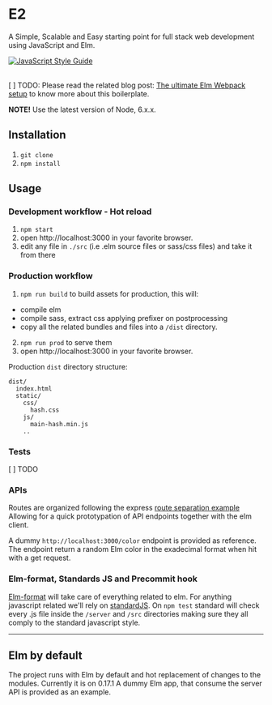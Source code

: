 # E2
A Simple, Scalable and Easy starting point for full stack web development using JavaScript and Elm.

[![JavaScript Style Guide](https://img.shields.io/badge/code%20style-standard-brightgreen.svg)](http://standardjs.com/)
<br><br>

[ ] TODO: Please read the related blog post: [The ultimate Elm Webpack setup](TODO) to know more about this boilerplate.

**NOTE!** Use the latest version of Node, 6.x.x.

## Installation

1. `git clone`
2. `npm install`

## Usage
### Development workflow - Hot reload
1. `npm start`
2.  open http://localhost:3000 in your favorite browser.
3.  edit any file in `./src` (i.e .elm source files or sass/css files) and take it from there

### Production workflow
1. `npm run build` to build assets for production, this will:
  - compile elm
  - compile sass, extract css applying prefixer on postprocessing
  - copy all the related bundles and files into a `/dist` directory.
2. `npm run prod` to serve them
3.  open http://localhost:3000 in your favorite browser.

Production `dist` directory structure:
```
dist/
  index.html
  static/
    css/
      hash.css
    js/
      main-hash.min.js
    ..
```

### Tests
 [ ] TODO

### APIs
Routes are organized following the express [route separation example](https://github.com/expressjs/express/blob/master/examples/route-separation)
Allowing for a quick prototypation of API endpoints together with the elm client.

A dummy `http://localhost:3000/color` endpoint is provided as reference. The endpoint return a random Elm color in the exadecimal format when hit with a get request.

### Elm-format, Standards JS and Precommit hook
  [Elm-format](https://github.com/avh4/elm-format) will take care of everything related to elm. For anything javascript related we'll rely on [standardJS](https://github.com/feross/standard).
  On `npm test` standard will check every .js file inside the `/server` and `/src` directories making sure they all comply to the standard javascript style.

***

## Elm by default
The project runs with Elm by default and hot replacement of changes to the modules. Currently it is on 0.17.1
A dummy Elm app, that consume the server API is provided as an example.
